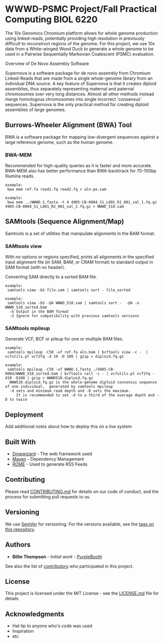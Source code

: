 # WWWD-PSMC Project/Fall Practical Computing BIOL 6220
The 10x Genomics Chromium platform allows for whole genome production using linked-reads, potentially providing high resolution in previously difficult to reconstruct regions of the genome. For this project, we use 10x data from a White-winged Wood Duck to generate a whole genome to be used in a Pairwise Sequentially Markovian Coalescent (PSMC) evaluation.
 
Overview of De Novo Assembly Software

Supernova is a software package for de novo assembly from Chromium Linked-Reads that are made from a single whole-genome library from an individual DNA source. A key feature of Supernova is that it creates diploid assemblies, thus separately representing maternal and paternal chromosomes over very long distances. Almost all other methods instead merge homologous chromosomes into single incorrect 'consensus' sequences. Supernova is the only practical method for creating diploid assemblies of large genomes.

## Burrows-Wheeler Alignment (BWA) Tool

BWA is a software package for mapping low-divergent sequences against a large reference genome, such as the human genome.  


### BWA-MEM

Recommended for high-quality queries as it is faster and more accurate. BWA-MEM also has better performance than BWA-backtrack for 70-100bp Illumina reads.

```
example: 
 bwa mem ref.fa read1.fq read2.fq > aln-pe.sam
 
example: 
 bwa mem ../WWWD.1.fasta -t 4 4905-CB-0004_S1_L001_R1_001_val_1.fq.gz 4905-CB-0004_S1_L001_R2_001_val_2.fq.gz > WWWD_510.sam

```

## SAMtools (Sequence Alignment/Map)

Samtools is a set of utilities that manipulate alignments in the BAM format.

### SAMtools view

With no options or regions specified, prints all alignments in the specified input alignment file (in SAM, BAM, or CRAM format) to standard output in SAM format (with no header).

Converting SAM directly to a sorted BAM file.

```
example:
 samtools view -bS file.sam | samtools sort - file_sorted
 
example:
 samtools view -bS -@4 WWWD_510.sam | samtools sort -  -@4 -o WWWD_510_sorted.bam
  -b Output in the BAM format
  -S Ignore for compatibility with previous samtools versions
```

### SAMtools mpileup

Generate VCF, BCF or pileup for one or multiple BAM files.

```
example: 
 samtools mpileup -C50 -uf ref.fa aln.bam | bcftools view -c -  | vcfutils.pl vcf2fq -d 10 -D 100 | gzip > diploid.fq.gz

example:
 samtools mpileup -C50 -uf WWWD.1.fasta ./4905-CB-0004/WWWD_510_sorted.bam | bcftools call -c - | vcfutils.pl vcf2fq -d10 -D100 | gzip > WWWD510.diploid.fq.gz  
  WWW510.diploid.fq.gz is the whole-genome diploid consensus sequence of one individual,  generated by samtools mpileup
  -d sets and minimum read depth and -D sets the maximum. 
	 It is recommended to set -d to a third of the average depth and -D to twice
```

## Deployment

Add additional notes about how to deploy this on a live system

## Built With

* [Dropwizard](http://www.dropwizard.io/1.0.2/docs/) - The web framework used
* [Maven](https://maven.apache.org/) - Dependency Management
* [ROME](https://rometools.github.io/rome/) - Used to generate RSS Feeds

## Contributing

Please read [CONTRIBUTING.md](https://gist.github.com/PurpleBooth/b24679402957c63ec426) for details on our code of conduct, and the process for submitting pull requests to us.

## Versioning

We use [SemVer](http://semver.org/) for versioning. For the versions available, see the [tags on this repository](https://github.com/your/project/tags). 

## Authors

* **Billie Thompson** - *Initial work* - [PurpleBooth](https://github.com/PurpleBooth)

See also the list of [contributors](https://github.com/your/project/contributors) who participated in this project.

## License

This project is licensed under the MIT License - see the [LICENSE.md](LICENSE.md) file for details

## Acknowledgments

* Hat tip to anyone who's code was used
* Inspiration
* etc
